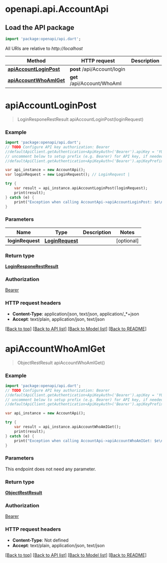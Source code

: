 # openapi.api.AccountApi

## Load the API package
```dart
import 'package:openapi/api.dart';
```

All URIs are relative to *http://localhost*

Method | HTTP request | Description
------------- | ------------- | -------------
[**apiAccountLoginPost**](AccountApi.md#apiAccountLoginPost) | **post** /api/Account/login | 
[**apiAccountWhoAmIGet**](AccountApi.md#apiAccountWhoAmIGet) | **get** /api/Account/WhoAmI | 


# **apiAccountLoginPost**
> LoginResponeRestResult apiAccountLoginPost(loginRequest)



### Example 
```dart
import 'package:openapi/api.dart';
// TODO Configure API key authorization: Bearer
//defaultApiClient.getAuthentication<ApiKeyAuth>('Bearer').apiKey = 'YOUR_API_KEY';
// uncomment below to setup prefix (e.g. Bearer) for API key, if needed
//defaultApiClient.getAuthentication<ApiKeyAuth>('Bearer').apiKeyPrefix = 'Bearer';

var api_instance = new AccountApi();
var loginRequest = new LoginRequest(); // LoginRequest | 

try { 
    var result = api_instance.apiAccountLoginPost(loginRequest);
    print(result);
} catch (e) {
    print("Exception when calling AccountApi->apiAccountLoginPost: $e\n");
}
```

### Parameters

Name | Type | Description  | Notes
------------- | ------------- | ------------- | -------------
 **loginRequest** | [**LoginRequest**](LoginRequest.md)|  | [optional] 

### Return type

[**LoginResponeRestResult**](LoginResponeRestResult.md)

### Authorization

[Bearer](../README.md#Bearer)

### HTTP request headers

 - **Content-Type**: application/json, text/json, application/_*+json
 - **Accept**: text/plain, application/json, text/json

[[Back to top]](#) [[Back to API list]](../README.md#documentation-for-api-endpoints) [[Back to Model list]](../README.md#documentation-for-models) [[Back to README]](../README.md)

# **apiAccountWhoAmIGet**
> ObjectRestResult apiAccountWhoAmIGet()



### Example 
```dart
import 'package:openapi/api.dart';
// TODO Configure API key authorization: Bearer
//defaultApiClient.getAuthentication<ApiKeyAuth>('Bearer').apiKey = 'YOUR_API_KEY';
// uncomment below to setup prefix (e.g. Bearer) for API key, if needed
//defaultApiClient.getAuthentication<ApiKeyAuth>('Bearer').apiKeyPrefix = 'Bearer';

var api_instance = new AccountApi();

try { 
    var result = api_instance.apiAccountWhoAmIGet();
    print(result);
} catch (e) {
    print("Exception when calling AccountApi->apiAccountWhoAmIGet: $e\n");
}
```

### Parameters
This endpoint does not need any parameter.

### Return type

[**ObjectRestResult**](ObjectRestResult.md)

### Authorization

[Bearer](../README.md#Bearer)

### HTTP request headers

 - **Content-Type**: Not defined
 - **Accept**: text/plain, application/json, text/json

[[Back to top]](#) [[Back to API list]](../README.md#documentation-for-api-endpoints) [[Back to Model list]](../README.md#documentation-for-models) [[Back to README]](../README.md)

